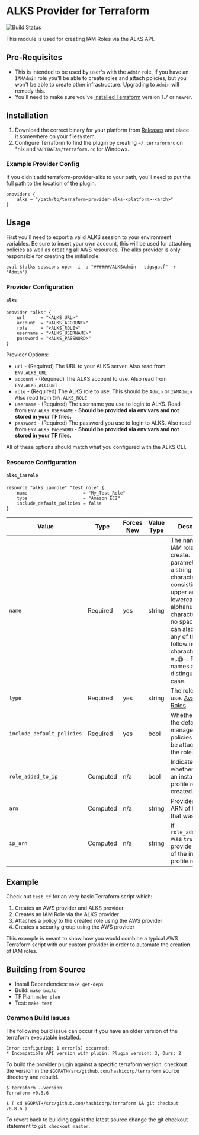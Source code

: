 ALKS Provider for Terraform
=========

[![Build Status](https://travis-ci.org/Cox-Automotive/terraform-provider-alks.svg?branch=master)](https://travis-ci.org/Cox-Automotive/terraform-provider-alks)

This module is used for creating IAM Roles via the ALKS API.

## Pre-Requisites

* This is intended to be used by user's with the `Admin` role, if you have an `IAMAdmin` role you'll be able to create roles and attach policies, but you won't be able to create other infrastructure. Upgrading to `Admin` will remedy this.
* You'll need to make sure you've [installed Terraform](https://www.terraform.io/) version 1.7 or newer.

## Installation

1. Download the correct binary for your platform from [Releases](https://github.com/Cox-Automotive/terraform-provider-alks/releases) and place it somewhere on your filesystem.
2. Configure Terraform to find the plugin by creating `~/.terraformrc` on *nix and `%APPDATA%/terraform.rc` for Windows.

### Example Provider Config

If you didn't add terraform-provider-alks to your path, you'll need to put the full path to the location of the plugin.

```
providers {
    alks = "/path/to/terraform-provider-alks-<platform>-<arch>"
}
```

## Usage

First you'll need to export a valid ALKS session to your environment variables. Be sure to insert your own account, this will be used for attaching policies as well as creating all AWS resources. The alks provider is only responsible for creating the initial role.

`eval $(alks sessions open -i -a "######/ALKSAdmin - sdgsgasf" -r "Admin")`

### Provider Configuration

#### `alks`

```
provider "alks" {
    url      = "<ALKS_URL>"
    account  = "<ALKS_ACCOUNT>"
    role     = "<ALKS_ROLE>"
    username = "<ALKS_USERNAME>"
    password = "<ALKS_PASSWORD>"
}
```

Provider Options:
* `url` - (Required) The URL to your ALKS server. Also read from `ENV.ALKS_URL`
* `account` - (Required) The ALKS account to use. Also read from `ENV.ALKS_ACCOUNT`
* `role` - (Required) The ALKS role to use. This should be `Admin` or `IAMAdmin` Also read from `ENV.ALKS_ROLE`
* `username` - (Required) The username you use to login to ALKS. Read from `ENV.ALKS_USERNAME` - **Should be provided via env vars and not stored in your TF files.**
* `password` - (Required) The password you use to login to ALKS. Also read from `ENV.ALKS_PASSWORD` - **Should be provided via env vars and not stored in your TF files.**

All of these options should match what you configured with the ALKS CLI.

### Resource Configuration

#### `alks_iamrole`

```
resource "alks_iamrole" "test_role" {
    name                     = "My_Test_Role"
    type                     = "Amazon EC2"
    include_default_policies = false
}
```

Value                             | Type     | Forces New | Value Type | Description
--------------------------------- | -------- | ---------- | ---------- | -----------
`name`                           | Required | yes        | string     | The name of the IAM role to create. This parameter allows a string of characters consisting of upper and lowercase alphanumeric characters with no spaces. You can also include any of the following characters: =,.@-. Role names are not distinguished by case.
`type`                           | Required | yes        | string     | The role type to use. [Available Roles](https://gist.github.com/brianantonelli/5769deff6fd8f3ff30e40b844f0b1fb4)
`include_default_policies`                           | Required | yes        | bool     | Whether or not the default managed policies should be attached to the role.
`role_added_to_ip`                           | Computed | n/a        | bool     | Indicates whether or not an instance profile role was created.
`arn`                           | Computed | n/a        | string     | Provides the ARN of the role that was created.
`ip_arn`                           | Computed | n/a        | string     | If `role_added_to_ip` was `true` this will provide the ARN of the instance profile role.

## Example

Check out `test.tf` for an very basic Terraform script which:

1. Creates an AWS provider and ALKS provider
2. Creates an IAM Role via the ALKS provider
3. Attaches a policy to the created role using the AWS provider
4. Creates a security group using the AWS provider

This example is meant to show how you would combine a typical AWS Terraform script with our custom provider in order to automate the creation of IAM roles.

## Building from Source

- Install Dependencies: `make get-deps`
- Build: `make build`
- TF Plan: `make plan`
- Test: `make test`

### Common Build Issues

The following build issue can occur if you have an older version of the terraform executable installed.

```
Error configuring: 1 error(s) occurred:
* Incompatible API version with plugin. Plugin version: 3, Ours: 2
```

To build the provider plugin against a specific terraform version, checkout the version in the `$GOPATH/src/github.com/hashicorp/terraform` source directory and rebuild.

```
$ terraform --version
Terraform v0.8.6

$ ( cd $GOPATH/src/github.com/hashicorp/terraform && git checkout v0.8.6 )
```

To revert back to building againt the latest source change the git checkout statement to `git checkout master`.